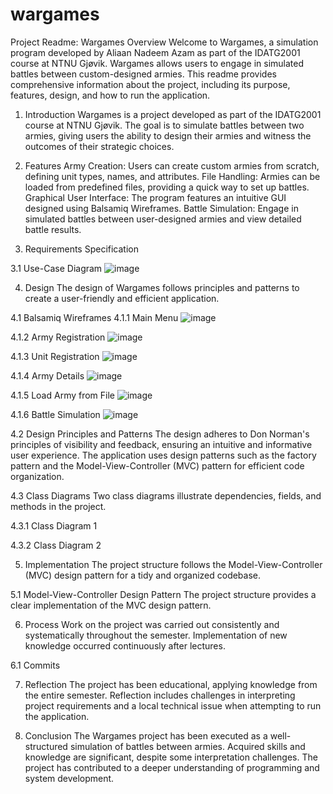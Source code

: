 # wargames

Project Readme: Wargames
Overview
Welcome to Wargames, a simulation program developed by Aliaan Nadeem Azam as part of the IDATG2001 course at NTNU Gjøvik. Wargames allows users to engage in simulated battles between custom-designed armies. This readme provides comprehensive information about the project, including its purpose, features, design, and how to run the application.

1. Introduction
Wargames is a project developed as part of the IDATG2001 course at NTNU Gjøvik. The goal is to simulate battles between two armies, giving users the ability to design their armies and witness the outcomes of their strategic choices.

2. Features
Army Creation: Users can create custom armies from scratch, defining unit types, names, and attributes.
File Handling: Armies can be loaded from predefined files, providing a quick way to set up battles.
Graphical User Interface: The program features an intuitive GUI designed using Balsamiq Wireframes.
Battle Simulation: Engage in simulated battles between user-designed armies and view detailed battle results.

3. Requirements Specification

3.1 Use-Case Diagram
![image](https://github.com/aliaan123/wargames/assets/59202755/b31df4de-03e7-4bc5-9d57-072c11f9916b)

4. Design
The design of Wargames follows principles and patterns to create a user-friendly and efficient application.

4.1 Balsamiq Wireframes
4.1.1 Main Menu
![image](https://github.com/aliaan123/wargames/assets/59202755/cb28a6a2-7a3d-413f-afbc-bcbcdd0cf8d2)

4.1.2 Army Registration
![image](https://github.com/aliaan123/wargames/assets/59202755/2dcab38d-4405-47bb-ab67-d12d15e261ab)

4.1.3 Unit Registration
![image](https://github.com/aliaan123/wargames/assets/59202755/58f2eb86-0390-4efc-a1eb-8a28e10e0d0f)

4.1.4 Army Details
![image](https://github.com/aliaan123/wargames/assets/59202755/47d8b235-7f7a-4e28-b35b-6c345dcd6ebc)

4.1.5 Load Army from File
![image](https://github.com/aliaan123/wargames/assets/59202755/2b8eafe8-b591-4e62-b416-b88ba1cc254c)

4.1.6 Battle Simulation
![image](https://github.com/aliaan123/wargames/assets/59202755/b8869dbe-4123-4731-b84a-43ae843c18fb)

4.2 Design Principles and Patterns
The design adheres to Don Norman's principles of visibility and feedback, ensuring an intuitive and informative user experience. The application uses design patterns such as the factory pattern and the Model-View-Controller (MVC) pattern for efficient code organization.

4.3 Class Diagrams
Two class diagrams illustrate dependencies, fields, and methods in the project.

4.3.1 Class Diagram 1

4.3.2 Class Diagram 2

5. Implementation
The project structure follows the Model-View-Controller (MVC) design pattern for a tidy and organized codebase.

5.1 Model-View-Controller Design Pattern
The project structure provides a clear implementation of the MVC design pattern.


6. Process
Work on the project was carried out consistently and systematically throughout the semester. Implementation of new knowledge occurred continuously after lectures.

6.1 Commits

7. Reflection
The project has been educational, applying knowledge from the entire semester. Reflection includes challenges in interpreting project requirements and a local technical issue when attempting to run the application.

8. Conclusion
The Wargames project has been executed as a well-structured simulation of battles between armies. Acquired skills and knowledge are significant, despite some interpretation challenges. The project has contributed to a deeper understanding of programming and system development.

